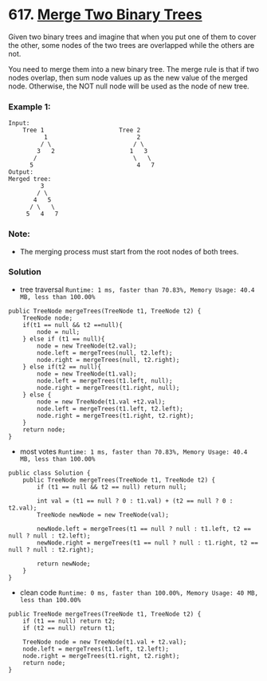 # 617. [Merge Two Binary Trees](https://leetcode.com/problems/merge-two-binary-trees/)

Given two binary trees and imagine that when you put one of them to cover the other, some nodes of the two trees are overlapped while the others are not.

You need to merge them into a new binary tree. The merge rule is that if two nodes overlap, then sum node values up as the new value of the merged node. Otherwise, the NOT null node will be used as the node of new tree.

### Example 1:
```
Input: 
	Tree 1                     Tree 2                  
          1                         2                             
         / \                       / \                            
        3   2                     1   3                        
       /                           \   \                      
      5                             4   7                  
Output: 
Merged tree:
	     3
	    / \
	   4   5
	  / \   \ 
	 5   4   7
```

### Note: 
* The merging process must start from the root nodes of both trees.

### Solution
* tree traversal  `Runtime: 1 ms, faster than 70.83%, Memory Usage: 40.4 MB, less than 100.00% `
```
public TreeNode mergeTrees(TreeNode t1, TreeNode t2) {
    TreeNode node;
    if(t1 == null && t2 ==null){
        node = null;
    } else if (t1 == null){
        node = new TreeNode(t2.val);
        node.left = mergeTrees(null, t2.left);
        node.right = mergeTrees(null, t2.right);
    } else if(t2 == null){
        node = new TreeNode(t1.val);
        node.left = mergeTrees(t1.left, null);
        node.right = mergeTrees(t1.right, null);
    } else {
        node = new TreeNode(t1.val +t2.val);
        node.left = mergeTrees(t1.left, t2.left);
        node.right = mergeTrees(t1.right, t2.right);
    }
    return node;
}
```

* most votes `Runtime: 1 ms, faster than 70.83%, Memory Usage: 40.4 MB, less than 100.00%`
```
public class Solution {
    public TreeNode mergeTrees(TreeNode t1, TreeNode t2) {
        if (t1 == null && t2 == null) return null;
        
        int val = (t1 == null ? 0 : t1.val) + (t2 == null ? 0 : t2.val);
        TreeNode newNode = new TreeNode(val);
        
        newNode.left = mergeTrees(t1 == null ? null : t1.left, t2 == null ? null : t2.left);
        newNode.right = mergeTrees(t1 == null ? null : t1.right, t2 == null ? null : t2.right);
        
        return newNode;
    }
}
```
* clean code `Runtime: 0 ms, faster than 100.00%, Memory Usage: 40 MB, less than 100.00%`
```
public TreeNode mergeTrees(TreeNode t1, TreeNode t2) {
    if (t1 == null) return t2;
    if (t2 == null) return t1;

    TreeNode node = new TreeNode(t1.val + t2.val);
    node.left = mergeTrees(t1.left, t2.left);
    node.right = mergeTrees(t1.right, t2.right);
    return node;
}
```
